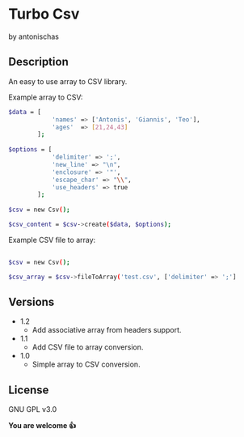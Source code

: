 # Turbo Csv
by antonischas

Description
----
An easy to use array to CSV library.

Example array to CSV:
```sh
$data = [
            'names' => ['Antonis', 'Giannis', 'Teo'],
            'ages'  => [21,24,43]
        ];
        
$options = [
            'delimiter' => ';',
            'new_line' => "\n",
            'enclosure' => '"',
            'escape_char' => "\\",
            'use_headers' => true
        ];
        
$csv = new Csv();

$csv_content = $csv->create($data, $options);

```

Example CSV file to array:
```sh
        
$csv = new Csv();

$csv_array = $csv->fileToArray('test.csv', ['delimiter' => ';']

```

Versions
----
- 1.2
     - Add associative array from headers support.
 - 1.1
     - Add CSV file to array conversion.
 - 1.0
     - Simple array to CSV conversion.


License
----

GNU GPL v3.0


**You are welcome 👍**

